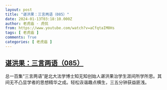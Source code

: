 ```yaml
---
layout: post
title: "谌洪果：三言两语（085）"
date: 2024-01-13T03:18:10.000Z
author: 老虎庙 · 虎侃
from: https://www.youtube.com/watch?v=aCfqtaIM0Hs
tags: [ 老虎庙 ]
comments: True
categories: [ 老虎庙 ]
---
```

<!--1705115890000-->
[谌洪果：三言两语（085）](https://www.youtube.com/watch?v=aCfqtaIM0Hs)
------

<div>
总一百集“三言两语”是北大法学博士知无知创始人谌洪果治学生涯间所学所思。其间无不凸显学者的思想精华之成。轻松诙谐趣点横生，三五分钟获益匪浅。
</div>

